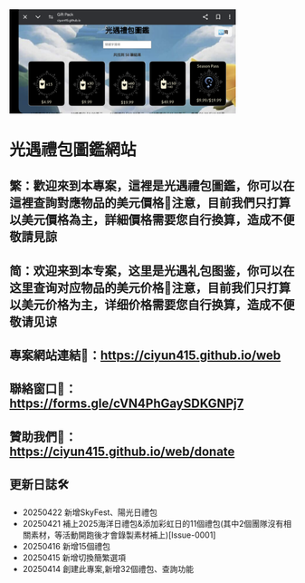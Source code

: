 <img src="https://raw.githubusercontent.com/ciyun415/web/refs/heads/main/images/Screenshot_20250420_002152_Chrome.png" width="400">

# 光遇禮包圖鑑網站
## 繁：歡迎來到本專案，這裡是光遇禮包圖鑑，你可以在這裡查詢對應物品的美元價格💠注意，目前我們只打算以美元價格為主，詳細價格需要您自行換算，造成不便敬請見諒
## 简：欢迎来到本专案，这里是光遇礼包图鉴，你可以在这里查询对应物品的美元价格💠注意，目前我们只打算以美元价格为主，详细价格需要您自行换算，造成不便敬请见谅

## 專案網站連結🔗：https://ciyun415.github.io/web
## 聯絡窗口🔗：https://forms.gle/cVN4PhGaySDKGNPj7
## 贊助我們🔗：https://ciyun415.github.io/web/donate

## 更新日誌🛠️
- 20250422 新增SkyFest、陽光日禮包
- 20250421 補上2025海洋日禮包&添加彩虹日的11個禮包(其中2個團隊沒有相關素材，等活動開跑後才會錄製素材補上)[Issue-0001]
- 20250416 新增15個禮包
- 20250415 新增切換簡繁選項
- 20250414 創建此專案,新增32個禮包、查詢功能

